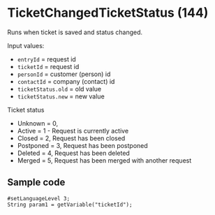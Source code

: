 # TicketChangedTicketStatus (144)

Runs when ticket is saved and status changed.

Input values:

* `entryId` = request id
* `ticketId` = request id
* `personId` = customer (person) id
* `contactId` = company (contact) id
* `ticketStatus.old` = old value
* `ticketStatus.new` = new value

Ticket status

* Unknown = 0,
* Active = 1 - 	Request is currently active
* Closed = 2,  Request has been closed
* Postponed = 3, Request has been postponed
* Deleted = 4, Request has been deleted
* Merged = 5, Request has been merged with another request


## Sample code

```crmscript
#setLanguageLevel 3;
String param1 = getVariable("ticketId");
```
